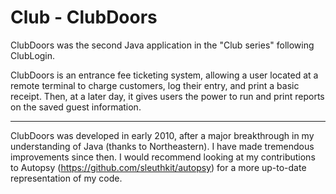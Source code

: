 Club - ClubDoors
==============

ClubDoors was the second Java application in the "Club series" following ClubLogin.

ClubDoors is an entrance fee ticketing system, allowing a user located at a remote terminal to charge customers, log their entry, and print a basic receipt. Then, at a later day, it gives users the power to run and print reports on the saved guest information.

---

ClubDoors was developed in early 2010, after a major breakthrough in my understanding of Java (thanks to Northeastern). I have made tremendous improvements since then. I would recommend looking at my contributions to Autopsy (https://github.com/sleuthkit/autopsy) for a more up-to-date representation of my code.